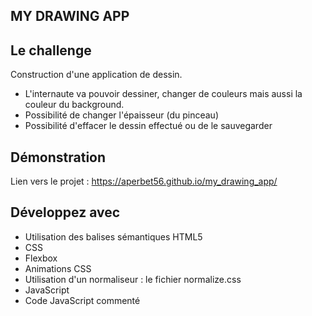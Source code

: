## MY DRAWING APP

## Le challenge

Construction d'une application de dessin.

- L'internaute va pouvoir dessiner, changer de couleurs mais aussi la couleur du background.
- Possibilité de changer l'épaisseur (du pinceau)
- Possibilité d'effacer le dessin effectué ou de le sauvegarder

## Démonstration

Lien vers le projet : https://aperbet56.github.io/my_drawing_app/

## Développez avec

- Utilisation des balises sémantiques HTML5
- CSS
- Flexbox
- Animations CSS
- Utilisation d'un normaliseur : le fichier normalize.css
- JavaScript
- Code JavaScript commenté
